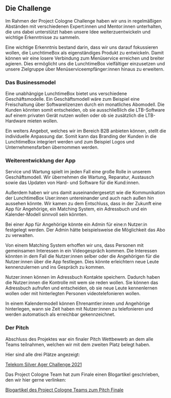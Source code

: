 ## Die Challenge

Im Rahmen der Project Cologne Challenge haben wir uns in regelmäßigen Abständen mit verschiedenen Expert:innen und Mentor:innen unterhalten, die uns dabei unterstützt haben unsere Idee weiterzuentwickeln und wichtige Erkenntnisse zu sammeln.

Eine wichtige Erkenntnis bestand darin, dass wir uns darauf fokussieren wollen, die LunchtimeBox als eigenständiges Produkt zu entwickeln. Damit können wir eine losere Verbindung zum Menüservice erreichen und breiter agieren. Dies ermöglicht uns die LunchtimeBox vielfältiger einzusetzen und unsere Zielgruppe über Menüserviceempfänger:innen hinaus zu erweitern. 

### Das Businessmodel

Eine unabhängige LunchtimeBox bietet uns verschiedene Geschäftsmodelle. Ein Geschäftsmodell wäre zum Beispiel eine Freischaltung über Softwarelizenzen durch ein monatliches Abomodell. Die Kunden könnten somit entscheiden, ob sie ausschließlich die LTB-Software auf einem privaten Gerät nutzen wollen oder ob sie zusätzlich die LTB-Hardware mieten wollen. 

Ein weiters Angebot, welches wir im Bereich B2B anbieten können, stellt die individuelle Anpassung dar. Somit kann das Branding der Kunden in die LunchtimeBox integriert werden und zum Beispiel Logos und Unternehmensfarben übernommen werden. 

### Weiterentwicklung der App

Service und Wartung spielt im jeden Fall eine große Rolle in unserem Geschäftsmodell. Wir übernehmen die Wartung, Reparatur, Austausch sowie das Updaten von Hard- und Software für die Kund:innen. 

Außerdem haben wir uns damit auseinandergesetzt wie die Kommunikation der LunchtimeBox User:innen untereinander und auch nach außen hin aussehen könnte. Wir kamen zu dem Entschluss, dass in der Zukunft eine App für Angehörige, ein Matching System, ein Adressbuch und ein Kalender-Modell sinnvoll sein könnten. 

Bei einer App für Angehörige könnte ein Admin für eine:n Nutzer:in festgelegt werden. Der Admin hätte beispielsweise die Möglichkeit das Abo zu verwalten.

Von einem Matching System erhoffen wir uns, dass Personen mit gemeinsamen Interessen in ein Videogespräch kommen. Die Interessen könnten in dem Fall die Nutzer:innen selber oder die Angehörigen für die Nutzer:innen über die App festlegen. Dies könnte erleichtern neue Leute kennenzulernen und ins Gespräch zu kommen.

Nutzer:innen können im Adressbuch Kontakte speichern. Dadurch haben die Nutzer:innen die Kontrolle mit wem sie reden wollen. Sie können das Adressbuch aufrufen und entscheiden, ob sie neue Leute kennenlernen wollen oder mit hinterlegten Personen videotelefonieren wollen. 

In einem Kalendermodell können Ehrenamtler:innen und Angehörige hinterlegen, wann sie Zeit haben mit Nutzer:innen zu telefonieren und werden automatisch als erreichbar gekennzeichnet.

### Der Pitch

Abschluss des Projektes war ein finaler Pitch Wettbewerb an dem alle Teams teilnahmen, welchen wir mit dem zweiten Platz belegt haben.

Hier sind alle drei Plätze angezeigt:

[Telekom Silver Ager Challenge 2021](https://projectcologne.de/telekom-silver-ager-challenge)

Das Project Cologne Team hat zum Finale einen Blogartikel geschrieben, den wir hier gerne verlinken:

[Blogartikel des Project Cologne Teams zum Pitch Finale](https://www.notion.so/Doku-c3704462bb9d48529a696ea093f4ed51#cd72b4f3893748a8802f71324008a80a)